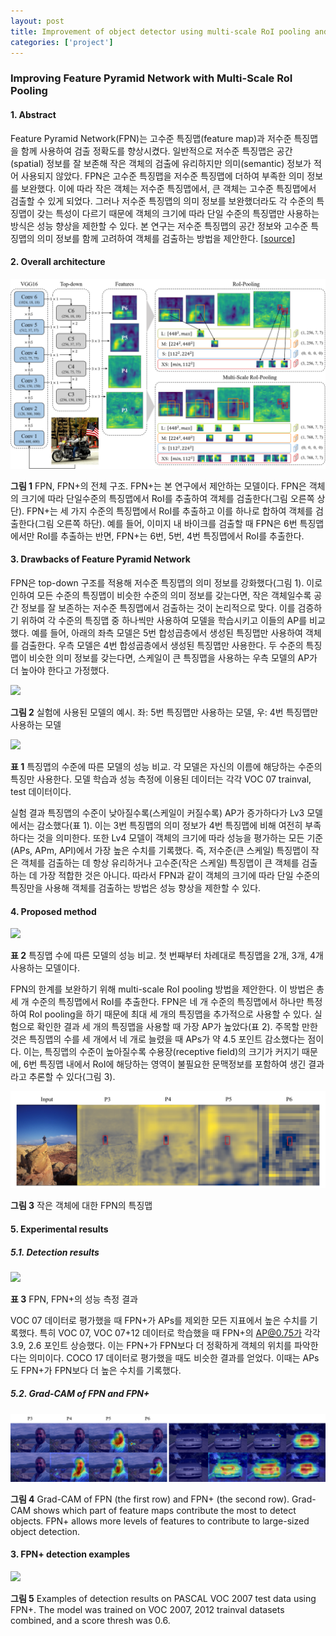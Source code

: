 ```yaml
---
layout: post
title: Improvement of object detector using multi-scale RoI pooling and feature pyramid network
categories: ['project']
---
```


### **Improving Feature Pyramid Network with Multi-Scale RoI Pooling**

#### **1. Abstract**

Feature Pyramid Network(FPN)는 고수준 특징맵(feature map)과 저수준 특징맵을 함께 사용하여 검출 정확도를 향상시켰다. 일반적으로 저수준 특징맵은 공간(spatial) 정보를 잘 보존해 작은 객체의 검출에 유리하지만 의미(semantic) 정보가 적어 사용되지 않았다. FPN은 고수준 특징맵을 저수준 특징맵에 더하여 부족한 의미 정보를 보완했다. 이에 따라 작은 객체는 저수준 특징맵에서, 큰 객체는 고수준 특징맵에서 검출할 수 있게 되었다. 그러나 저수준 특징맵의 의미 정보를 보완했더라도 각 수준의 특징맵이 갖는 특성이 다르기 때문에 객체의 크기에 따라 단일 수준의 특징맵만 사용하는 방식은 성능 향상을 제한할 수 있다. 본 연구는 저수준 특징맵의 공간 정보와 고수준 특징맵의 의미 정보를 함께 고려하여 객체를 검출하는 방법을 제안한다.  [[source](https://github.com/stnamjef/feature_pyramid_network)]

#### **2. Overall architecture**

<p class=img>
    <img src="/public/img/fpn_roi_pooling.png"/>
</p>

**그림 1** FPN, FPN+의 전체 구조. FPN+는 본 연구에서 제안하는 모델이다. FPN은 객체의 크기에 따라 단일수준의 특징맵에서 RoI를 추출하여 객체를 검출한다(그림 오른쪽 상단). FPN+는 세 가지 수준의 특징맵에서 RoI를 추출하고 이를 하나로 합하여 객체를 검출한다(그림 오른쪽 하단). 예를 들어, 이미지 내 바이크를 검출할 때 FPN은 6번 특징맵에서만 RoI를 추출하는 반면, FPN+는 6번, 5번, 4번 특징맵에서 RoI를 추출한다.

#### **3. Drawbacks of Feature Pyramid Network**

FPN은 top-down 구조를 적용해 저수준 특징맵의 의미 정보를 강화했다(그림 1). 이로 인하여 모든 수준의 특징맵이 비슷한 수준의 의미 정보를 갖는다면, 작은 객체일수록 공간 정보를 잘 보존하는 저수준 특징맵에서 검출하는 것이 논리적으로 맞다. 이를 검증하기 위하여 각 수준의 특징맵 중 하나씩만 사용하여 모델을 학습시키고 이들의 AP를 비교했다. 예를 들어, 아래의 좌측 모델은 5번 합성곱층에서 생성된 특징맵만 사용하여 객체를 검출한다. 우측 모델은 4번 합성곱층에서 생성된 특징맵만 사용한다. 두 수준의 특징맵이 비슷한 의미 정보를 갖는다면, 스케일이 큰 특징맵을 사용하는 우측 모델의 AP가 더 높아야 한다고 가정했다.

<p class=img>
    <img src="/public/img/fpn_experiment_model.png"/>
</p>

**그림 2** 실험에 사용된 모델의 예시. 좌: 5번 특징맵만 사용하는 모델, 우: 4번 특징맵만 사용하는 모델

<p class=img>
    <img src="/public/img/fpn_result1.png"/>
</p>

**표 1** 특징맵의 수준에 따른 모델의 성능 비교. 각 모델은 자신의 이름에 해당하는 수준의 특징만 사용한다. 모델 학습과 성능 측정에 이용된 데이터는 각각 VOC 07 trainval, test 데이터이다.

실험 결과 특징맵의 수준이 낮아질수록(스케일이 커질수록) AP가 증가하다가 Lv3 모델에서는 감소했다(표 1). 이는 3번 특징맵의 의미 정보가 4번 특징맵에 비해 여전히 부족하다는 것을 의미한다. 또한 Lv4 모델이 객체의 크기에 따라 성능을 평가하는 모든 기준(APs, APm, APl)에서 가장 높은 수치를 기록했다. 즉, 저수준(큰 스케일) 특징맵이 작은 객체를 검출하는 데 항상 유리하거나 고수준(작은 스케일) 특징맵이 큰 객체를 검출하는 데 가장 적합한 것은 아니다. 따라서 FPN과 같이 객체의 크기에 따라 단일 수준의 특징만을 사용해 객체를 검출하는 방법은 성능 향상을 제한할 수 있다.

#### **4. Proposed method**

<p class=img>
    <img src="/public/img/fpn_result2.png"/>
</p>

**표 2** 특징맵 수에 따른 모델의 성능 비교. 첫 번째부터 차례대로 특징맵을 2개, 3개, 4개 사용하는 모델이다.

FPN의 한계를 보완하기 위해 multi-scale RoI pooling 방법을 제안한다. 이 방법은 총 세 개 수준의 특징맵에서 RoI를 추출한다. FPN은 네 개 수준의 특징맵에서 하나만 특정하여 RoI pooling을 하기 때문에 최대 세 개의 특징맵을 추가적으로 사용할 수 있다. 실험으로 확인한 결과 세 개의 특징맵을 사용할 때 가장 AP가 높았다(표 2). 주목할 만한 것은 특징맵의 수를 세 개에서 네 개로 늘렸을 때 APs가 약 4.5 포인트 감소했다는 점이다. 이는, 특징맵의 수준이 높아질수록 수용장(receptive field)의 크기가 커지기 때문에, 6번 특징맵 내에서 RoI에 해당하는 영역이 불필요한 문맥정보를 포함하여 생긴 결과라고 추론할 수 있다(그림 3).

<p class=img>
    <img src="/public/img/fpn_features_small_object.png"/>
</p>

**그림 3** 작은 객체에 대한 FPN의 특징맵

#### **5. Experimental results**

##### **5.1. Detection results**

<p class=img>
    <img src="/public/img/fpn_result3.png"/>
</p>

**표 3** FPN, FPN+의 성능 측정 결과

VOC 07 데이터로 평가했을 때 FPN+가 APs를 제외한 모든 지표에서 높은 수치를 기록했다. 특히 VOC 07, VOC 07+12 데이터로 학습했을 때 FPN+의 AP@0.75가 각각 3.9, 2.6 포인트 상승했다. 이는 FPN+가 FPN보다 더 정확하게 객체의 위치를 파악한다는 의미이다. COCO 17 데이터로 평가했을 때도 비슷한 결과를 얻었다. 이때는 APs도 FPN+가 FPN보다 더 높은 수치를 기록했다.

##### **5.2. Grad-CAM of FPN and FPN+**

<p class=img>
    <img src="/public/img/fpn_gradcam.png"/>
</p>

**그림 4** Grad-CAM of FPN (the first row) and FPN+ (the second row).  Grad-CAM shows which part of feature maps contribute the most to detect objects. FPN+ allows more levels of features to contribute to large-sized object detection.

#### **3. FPN+ detection examples**

<p class=img>
    <img src="/public/img/fpn_detection_example.png"/>
</p>

**그림 5** Examples of detection results on PASCAL VOC 2007 test data using FPN+. The model was trained on VOC 2007, 2012 trainval datasets combined, and a score thresh was 0.6.